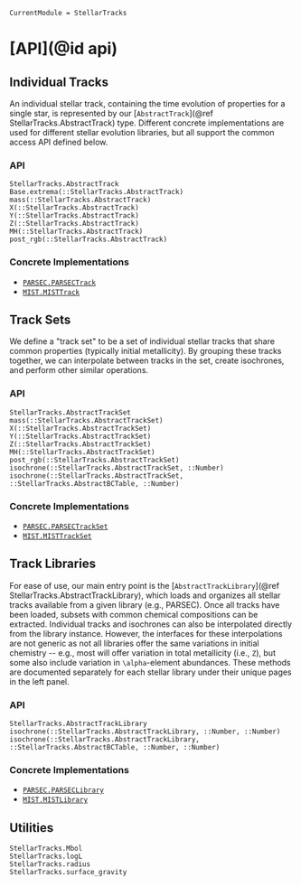 ```@meta
CurrentModule = StellarTracks
```

# [API](@id api)

## Individual Tracks
An individual stellar track, containing the time evolution of properties for a single star, is represented by our [`AbstractTrack`](@ref StellarTracks.AbstractTrack) type. Different concrete implementations are used for different stellar evolution libraries, but all support the common access API defined below.

### API
```@docs
StellarTracks.AbstractTrack
Base.extrema(::StellarTracks.AbstractTrack)
mass(::StellarTracks.AbstractTrack)
X(::StellarTracks.AbstractTrack)
Y(::StellarTracks.AbstractTrack)
Z(::StellarTracks.AbstractTrack)
MH(::StellarTracks.AbstractTrack)
post_rgb(::StellarTracks.AbstractTrack)
```

### Concrete Implementations
 - [`PARSEC.PARSECTrack`](@ref)
 - [`MIST.MISTTrack`](@ref)

## Track Sets
We define a "track set" to be a set of individual stellar tracks that share common properties (typically initial metallicity). By grouping these tracks together, we can interpolate between tracks in the set, create isochrones, and perform other similar operations.

### API
```@docs
StellarTracks.AbstractTrackSet
mass(::StellarTracks.AbstractTrackSet)
X(::StellarTracks.AbstractTrackSet)
Y(::StellarTracks.AbstractTrackSet)
Z(::StellarTracks.AbstractTrackSet)
MH(::StellarTracks.AbstractTrackSet)
post_rgb(::StellarTracks.AbstractTrackSet)
isochrone(::StellarTracks.AbstractTrackSet, ::Number)
isochrone(::StellarTracks.AbstractTrackSet, ::StellarTracks.AbstractBCTable, ::Number)
```

### Concrete Implementations
 - [`PARSEC.PARSECTrackSet`](@ref)
 - [`MIST.MISTTrackSet`](@ref)

## Track Libraries
For ease of use, our main entry point is the [`AbstractTrackLibrary`](@ref StellarTracks.AbstractTrackLibrary), which loads and organizes all stellar tracks available from a given library (e.g., PARSEC). Once all tracks have been loaded, subsets with common chemical compositions can be extracted. Individual tracks and isochrones can also be interpolated directly from the library instance. However, the interfaces for these interpolations are not generic as not all libraries offer the same variations in initial chemistry -- e.g., most will offer variation in total metallicity (i.e., ``Z``), but some also include variation in ``\alpha``-element abundances. These methods are documented separately for each stellar library under their unique pages in the left panel.

### API
```@docs
StellarTracks.AbstractTrackLibrary
isochrone(::StellarTracks.AbstractTrackLibrary, ::Number, ::Number)
isochrone(::StellarTracks.AbstractTrackLibrary, ::StellarTracks.AbstractBCTable, ::Number, ::Number)
```

### Concrete Implementations
 - [`PARSEC.PARSECLibrary`](@ref)
 - [`MIST.MISTLibrary`](@ref)

## Utilities
```@docs
StellarTracks.Mbol
StellarTracks.logL
StellarTracks.radius
StellarTracks.surface_gravity
```